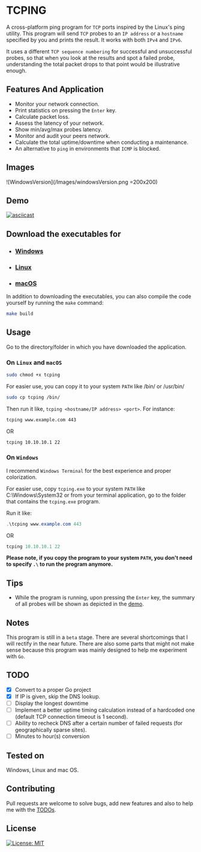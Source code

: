 # TCPING

A cross-platform ping program for ```TCP``` ports inspired by the Linux's ping utility. This program will send ```TCP``` probes to an ```IP address``` or a ```hostname``` specified by you and prints the result. It works with both `IPv4` and `IPv6`.

It uses a different `TCP sequence numbering` for successful and unsuccessful probes, so that when you look at the results and spot a failed probe, understanding the total packet drops to that point would be illustrative enough.

## Features And Application

* Monitor your network connection.
* Print statistics on pressing the `Enter` key.
* Calculate packet loss.
* Assess the latency of your network.
* Show min/avg/max probes latency.
* Monitor and audit your peers network.
* Calculate the total uptime/downtime when conducting a maintenance.
* An alternative to `ping` in environments that `ICMP` is blocked.

## Images

![WindowsVersion](/Images/windowsVersion.png =200x200)

## Demo

[![asciicast](https://asciinema.org/a/AcdJc4EYY1b8Wtfi29YqcZlfg.svg)](https://asciinema.org/a/AcdJc4EYY1b8Wtfi29YqcZlfg)

## Download the executables for

* ### [Windows](https://github.com/pouriyajamshidi/tcping/releases/download/1.1.9/tcping_Windows.zip)

* ### [Linux](https://github.com/pouriyajamshidi/tcping/releases/download/1.1.9/tcping_Linux.zip)

* ### [macOS](https://github.com/pouriyajamshidi/tcping/releases/download/1.1.9/tcping_MacOS.zip)

In addition to downloading the executables, you can also compile the code yourself by running the `make` command:

```bash
make build
```

## Usage

Go to the directory/folder in which you have downloaded the application.

### On ```Linux``` and ```macOS```

```bash
sudo chmod +x tcping
```

For easier use, you can copy it to your system ```PATH``` like /bin/ or /usr/bin/

```bash
sudo cp tcping /bin/
```

Then run it like, `tcping <hostname/IP address> <port>`. For instance:

```bash
tcping www.example.com 443
```

OR

```bash
tcping 10.10.10.1 22
```

### On ```Windows```

I recommend ```Windows Terminal``` for the best experience and proper colorization.

For easier use, copy ```tcping.exe``` to your system ```PATH``` like C:\Windows\System32 or from your terminal application, go to the folder that contains the ```tcping.exe``` program.

Run it like:

```powershell
.\tcping www.example.com 443
```

OR

```powershell
tcping 10.10.10.1 22
```

**Please note, if you copy the program to your system ```PATH```, you don't need to specify ```.\``` to run the program anymore.**

## Tips

* While the program is running, upon pressing the `Enter` key, the summary of all probes will be shown as depicted in the [demo](#Demo).

## Notes

This program is still in a ```beta``` stage. There are several shortcomings that I will rectify in the near future.
There are also some parts that might not make sense because this program was mainly designed to help me experiment with `Go`.

## TODO

* [x] Convert to a proper Go project
* [x] If IP is given, skip the DNS lookup.
* [ ] Display the longest downtime
* [ ] Implement a better uptime timing calculation instead of a hardcoded one (default TCP connection timeout is 1 second).
* [ ] Ability to recheck DNS after a certain number of failed requests (for geographically sparse sites).
* [ ] Minutes to hour(s) conversion

## Tested on

Windows, Linux and mac OS.

## Contributing

Pull requests are welcome to solve bugs, add new features and also to help me with the [TODOs](#todo).

## License

[![License: MIT](https://img.shields.io/badge/License-MIT-yellow.svg)](https://opensource.org/licenses/MIT)
